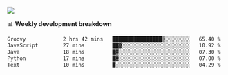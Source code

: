 ![](https://github-readme-stats-v2-three.vercel.app/api/top-langs/?username=akshayxml&theme=dark&hide_border=true&include_all_commits=true&count_private=true&layout=compact&size_weight=0.5&count_weight=0.5&hide=Jupyter%20Notebook%2Cobjective-c%2Cmakefile%2Cc%2Chtml%2Ccss%2Cscss&langs_count=6&exclude_repo=github-readme-stats-v2)

📊 **Weekly development breakdown**
<!--START_SECTION:waka-->

```txt
Groovy            2 hrs 42 mins   ████████████████▒░░░░░░░░   65.40 %
JavaScript        27 mins         ██▓░░░░░░░░░░░░░░░░░░░░░░   10.92 %
Java              18 mins         █▓░░░░░░░░░░░░░░░░░░░░░░░   07.30 %
Python            17 mins         █▓░░░░░░░░░░░░░░░░░░░░░░░   07.00 %
Text              10 mins         █░░░░░░░░░░░░░░░░░░░░░░░░   04.29 %
```

<!--END_SECTION:waka-->
